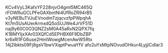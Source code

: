 KCv4VyL3KafxYF228njvO4gml5MC465Q
rFOWRuGCLPFeGAXbntNi4UfRoZR94rB5
v3yNEBuTVJuEVnodmTzjqcvzfpPWpqhA
Kt7m5UsAUerArmxdQSoSUJWe4JrVF51D
naj9y60C0O3QNZ2sM0A45aRxN2QPX7fq
K1BMYIjxXAr03XQfCd5EPHBX6F9DbZBP
kr6xRl1FG6use2HmIWowgMcenAwW5Rtx
14j2Ibkts09Fj8gsV1bwVXqptPwuaYfV
afo2uYxMtpNOvudOHkur4LyjjiCdIar3
